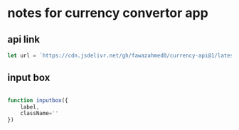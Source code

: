# notes for currency convertor app

## api link

```javascript
let url = `https://cdn.jsdelivr.net/gh/fawazahmed0/currency-api@1/latest/currencies/${currency}.json`;
```

## input box

```javascript

function inputbox({
    label,
    className=''
})
```
